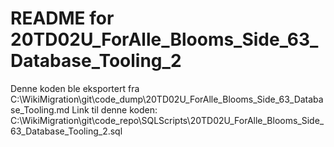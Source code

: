 # README for 20TD02U_ForAlle_Blooms_Side_63_Database_Tooling_2
Denne koden ble eksportert fra C:\WikiMigration\git\code_dump\20TD02U_ForAlle_Blooms_Side_63_Database_Tooling.md
Link til denne koden: C:\WikiMigration\git\code_repo\SQLScripts\20TD02U_ForAlle_Blooms_Side_63_Database_Tooling_2.sql
